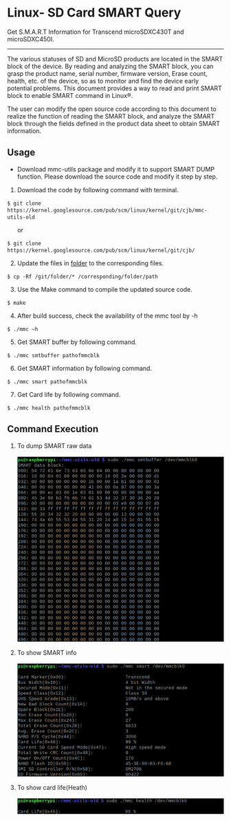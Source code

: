 # Linux- SD Card SMART Query
Get S.M.A.R.T Information for Transcend microSDXC430T and microSDXC450I.

-------------------------
The various statuses of SD and MicroSD products are located in the SMART block of the device. 
By reading and analyzing the SMART block, you can grasp the product name, serial number, 
firmware version, Erase count, health, etc. of the device, so as to monitor and find the device 
early potential problems. This document provides a way to read and print SMART block to enable 
SMART command in Linux®. 

The user can modify the open source code according to this document to realize the function of 
reading the SMART block, and analyze the SMART block through the fields defined in the product 
data sheet to obtain SMART information. 

Usage
-------------------------

- Download mmc-utils package and modify it to support SMART DUMP function. Please download the source code and modify it step by step.

1. Download the code by following command with terminal.
```
$ git clone https://kernel.googlesource.com/pub/scm/linux/kernel/git/cjb/mmc-utils-old
```
&nbsp;&nbsp;&nbsp;&nbsp;&nbsp;&nbsp;or
```
$ git clone https://kernel.googlesource.com/pub/scm/linux/kernel/git/cjb/
```
2. Update the files in [folder](https://github.com/WBJisMyName/READMETest/tree/main/mmc-utils-old) to the corresponding files.
```
$ cp -Rf /git/folder/* /corresponding/folder/path
```
3. Use the Make command to compile the updated source code.
```
$ make
```
4. After build success, check the availability of the mmc tool by -h
```
$ ./mmc –h
``` 
5. Get SMART buffer by following command.
```
$ ./mmc smtbuffer pathofmmcblk
``` 
6. Get SMART information by following command.
```
$ ./mmc smart pathofmmcblk
``` 
7. Get Card life by following command.
```
$ ./mmc health pathofmmcblk
``` 

Command Execution
-------------------------
1. To dump SMART raw data</br></br>
![Buffer](https://github.com/WBJisMyName/READMETest/blob/main/smtbuffer.png)

2. To show SMART info</br></br>
![SMART](https://github.com/WBJisMyName/READMETest/blob/main/smart.png)

3. To show card life(Heath)</br></br>
![Heath](https://github.com/WBJisMyName/READMETest/blob/main/health.png)


